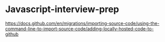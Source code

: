 # Javascript-interview-prep

https://docs.github.com/en/migrations/importing-source-code/using-the-command-line-to-import-source-code/adding-locally-hosted-code-to-github